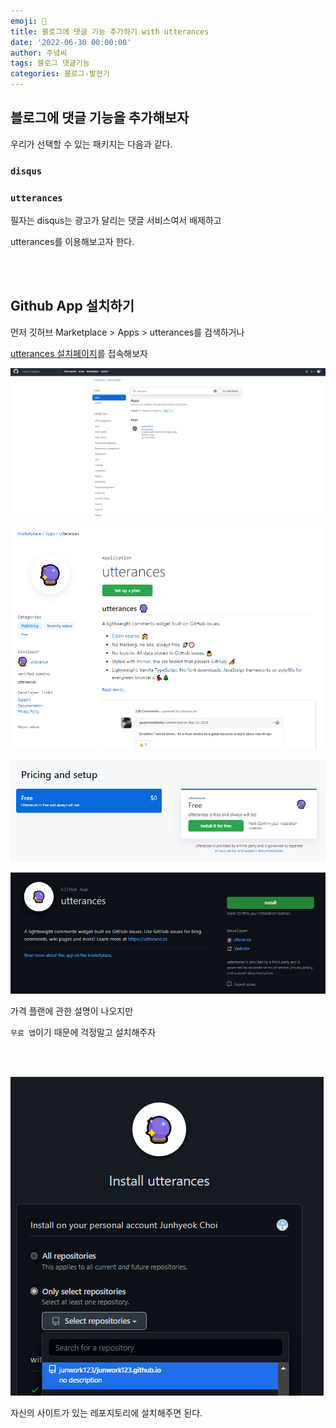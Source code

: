 ```yaml
---
emoji: 🔮
title: 블로그에 댓글 기능 추가하기 with utterances
date: '2022-06-30 00:00:00'
author: 주녘씨
tags: 블로그 댓글기능 
categories: 블로그-발전기
---
```


## 블로그에 댓글 기능을 추가해보자

우리가 선택할 수 있는 패키지는 다음과 같다.

### `disqus`

### `utterances`

필자는 disqus는 광고가 달리는 댓글 서비스여서 배제하고

utterances를 이용해보고자 한다.

<br/><br/>

## Github App 설치하기

먼저 깃허브 Marketplace > Apps > utterances를 검색하거나

[utterances 설치페이지](https://github.com/apps/utterances)를 접속해보자



![설치](install0.png)

![설치](install0-1.png)

![설치](install0-2.png)

![설치](install1.png)

가격 플랜에 관한 설명이 나오지만 

`무료 앱`이기 때문에 걱정말고 설치해주자

<br/><br/>

![설치](install2.png)

자신의 사이트가 있는 레포지토리에 설치해주면 된다.

<br/><br/>


##

```toc

```